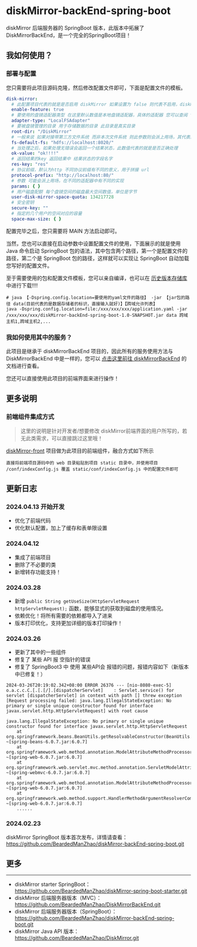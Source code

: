 # diskMirror-backEnd-spring-boot

diskMirror 后端服务器的 SpringBoot 版本，此版本中拓展了 DiskMirrorBackEnd，是一个完全的SpringBoot项目！

## 我如何使用？

### 部署与配置

您只需要将此项目源码克隆，然后修改配置文件即可，下面是配置文件的模板。

```yaml
disk-mirror:
  # 此配置项目代表的就是是否启用 diskMirror 如果设置为 false 则代表不启用，diskMirror 的starter 将不会被加载，需要您手动设置此参数
  enable-feature: true
  # 要使用的盘镜适配器类型 在这里默认数值是本地盘镜适配器，具体的适配器 您可以查阅 top.lingyuzhao.diskMirror.core.DiskMirror 类
  adapter-type: "LocalFSAdapter"
  # 要被盘镜管理的目录 用于存储数据的目录 此目录是真实目录
  root-dir: "/DiskMirror"
  # 一般来说 如果对接带第三方文件系统 而非本次文件系统 则此参数则会派上用场，其代表的就是第三方文件系统的地址
  fs-default-fs: "hdfs://localhost:8020/"
  # 当处理之后，如果处理无错误会返回一个结果状态，此数值代表的就是是否正确处理
  ok-value: "ok!!!!"
  # 返回结果的key 返回结果中 结果状态的字段名字
  res-key: "res"
  # 协议前缀，默认为http 不同协议前缀有不同的意义，用于拼接 url
  protocol-prefix: "http://localhost:80/"
  # 参数 可能会派上用场，在不同的适配器中有不同的实现
  params: { }
  # 用户磁盘配额 每个盘镜空间的磁盘最大空间数值，单位是字节
  user-disk-mirror-space-quota: 134217728
  # 安全密钥
  secure-key: ""
  # 指定的几个用户的空间对应的容量
  space-max-size: { }
```

配置完毕之后，您只需要将 MAIN 方法启动即可。

当然，您也可以直接在启动参数中设置配置文件的使用，下面展示的就是使用 Java 命令启动 SpringBoot
包的语法，其中包含两个路径，第一个是配置文件的路径，第二个是 SpringBoot 包的路径，这样就可以实现让
SpringBoot 自动加载您写好的配置文件。

至于需要使用的包和配置文件模板，您可以亲自编译，也可以在 [历史版本存储库](https://github.com/BeardedManZhao/diskMirror-backEnd-spring-boot/releases)
中进行下载!!!!

```
# java 【-Dspring.config.location=要使用的yaml文件的路径】 -jar 【jar包的路径 data(目前代表的是数据存储者的标识，直接输入就好)】【跨域允许列表】
java -Dspring.config.location=file:/xxx/xxx/xxx/application.yaml -jar /xxx/xxx/xxx/diskMirror-backEnd-spring-boot-1.0-SNAPSHOT.jar data 跨域主机1,跨域主机2,...
```

### 我如何使用其中的服务？

此项目是继承于 diskMirrorBackEnd 项目的，因此所有的服务使用方法与 DiskMirrorBackEnd
中是一样的，您可以 [点击这里前往 diskMirrorBackEnd](https://www.lingyuzhao.top/?/linkController=/articleController&link=88968287)
的文档进行查看。

您还可以直接使用此项目的前端界面来进行操作！

## 更多说明

### 前端组件集成方式

> 这里的说明是针对开发者/想要修改 diskMirror前端界面的用户所写的，若无此类需求，可以直接跳过这里哦！

[diskMirror-front](https://github.com/BeardedManZhao/diskMirror-front.git) 项目做为此项目的前端组件，融合方式如下所示
```
直接将前端项目源码中的 web 目录粘贴到项目 static 目录中，并使用项目 /conf/indexConfig.js 覆盖 static/conf/indexConfig.js 中的配置文件即可
```

## 更新日志

### 2024.04.13 开始开发

- 优化了前端代码
- 优化默认配置，加上了缓存和表单限设置

### 2024.04.12

- 集成了前端项目
- 删除了不必要的类
- 新增转存功能支持！

### 2024.03.28

- 新增 `public String getUseSize(HttpServletRequest httpServletRequest);` 函数，能够显式的获取到磁盘的使用情况。
- 依赖优化！将所有需要的依赖都导入了进来
- 版本打印优化，支持更加详细的版本打印操作！

### 2024.03.26

- 更新了其中的一些组件
- 修复了 某些 API 报 空指针的错误
- 修复了 SpringBoot3 中 使用 某些API会 报错的问题，报错内容如下（新版本中已修复！）

```
2024-03-26T20:19:02.342+08:00 ERROR 26376 --- [nio-8080-exec-5] o.a.c.c.C.[.[.[/].[dispatcherServlet]    : Servlet.service() for servlet [dispatcherServlet] in context with path [] threw exception [Request processing failed: java.lang.IllegalStateException: No primary or single unique constructor found for interface javax.servlet.http.HttpServletRequest] with root cause

java.lang.IllegalStateException: No primary or single unique constructor found for interface javax.servlet.http.HttpServletRequest
	at org.springframework.beans.BeanUtils.getResolvableConstructor(BeanUtils.java:268) ~[spring-beans-6.0.7.jar:6.0.7]
	at org.springframework.web.method.annotation.ModelAttributeMethodProcessor.createAttribute(ModelAttributeMethodProcessor.java:221) ~[spring-web-6.0.7.jar:6.0.7]
	at org.springframework.web.servlet.mvc.method.annotation.ServletModelAttributeMethodProcessor.createAttribute(ServletModelAttributeMethodProcessor.java:85) ~[spring-webmvc-6.0.7.jar:6.0.7]
	at org.springframework.web.method.annotation.ModelAttributeMethodProcessor.resolveArgument(ModelAttributeMethodProcessor.java:149) ~[spring-web-6.0.7.jar:6.0.7]
	at org.springframework.web.method.support.HandlerMethodArgumentResolverComposite.resolveArgument(HandlerMethodArgumentResolverComposite.java:122) ~[spring-web-6.0.7.jar:6.0.7]
	......
```

### 2024.02.23

diskMirror SpringBoot 版本首次发布，详情请查看：https://github.com/BeardedManZhao/diskMirror-backEnd-spring-boot.git

## 更多

----

- diskMirror starter SpringBoot：https://github.com/BeardedManZhao/diskMirror-spring-boot-starter.git
- diskMirror 后端服务器版本（MVC）：https://github.com/BeardedManZhao/DiskMirrorBackEnd.git
- diskMirror 后端服务器版本（SpringBoot）：https://github.com/BeardedManZhao/diskMirror-backEnd-spring-boot.git
- diskMirror Java API 版本：https://github.com/BeardedManZhao/DiskMirror.git